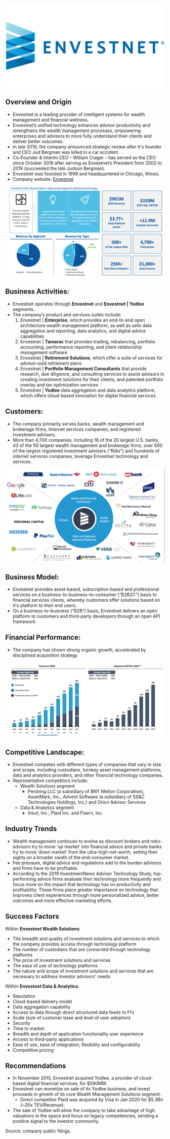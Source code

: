 ![logo](https://github.com/KKachanouskaya/CU-Fintech-Bootcamp/blob/master/Logo.jpeg)

## Overview and Origin

* Envestnet is a leading provider of intelligent systems for wealth management and financial wellness.
* Envestnet’s unified technology enhances advisor productivity and strengthens the wealth management processes, empowering enterprises and advisors to more fully understand their clients and deliver better outcomes.
* In late 2019, the company announced strategic review after it's founder and CEO Jud Bergman was killed in a car accident.
* Co-Founder & Interim CEO – William Crager - has served as the CEO since October 2019 after serving as Envestnet’s President from 2002 to 2019 (succeeded the late Judson Bergman).
* Envestnet was founded in 1999 and headquartered in Chicago, Illinois.
* Company website: [Envestnet](https://www.envestnet.com)

![logo](https://github.com/KKachanouskaya/CU-Fintech-Bootcamp/blob/master/Snapshot.png)


## Business Activities:

* Envestnet operates through **Envestnet** and **Envestnet | Yodlee** segments. 
* The company’s product and services suites include:
  1. Envestnet | **Enterprise**, which provides an end-to-end open architecture wealth management platform, as well as sells data aggregation and reporting, data analytics, and digital advice capabilities
  2. Envestnet | **Tamarac** that provides trading, rebalancing, portfolio accounting, performance reporting, and client relationship management software
  3. Envestnet | **Retirement Solutions**, which offer a suite of services for advisor-sold retirement plans
  4. Envestnet | **Portfolio Management Consultants** that provide research, due diligence, and consulting services to assist advisors in creating investment solutions for their clients, and patented portfolio overlay and tax optimization services
  5. Envestnet | **Yodlee** data aggregation and data analytics platform, which offers cloud-based innovation for digital financial services 


## Customers:

* The company primarily serves banks, wealth management and brokerage firms, Internet services companies, and registered investment advisers. 
* More than 4,700 companies, including 16 of the 20 largest U.S. banks, 43 of the 50 largest wealth management and brokerage firms, over 500 of the largest registered investment advisers (“RIAs”) and hundreds of internet services companies, leverage Envestnet technology and services. 

![logo](https://github.com/KKachanouskaya/CU-Fintech-Bootcamp/blob/master/Customers.png)


## Business Model:

* Envestnet provides asset-based, subscription-based and professional services on a business-to-business-to-consumer (“B2B2C”) basis to financial services clients, whereby customers offer solutions based on it's platform to their end users.
* On a business-to-business (“B2B”) basis, Envestnet delivers an open platform to customers and third-party developers through an open API framework.


## Financial Performance:

* The company has shown strong organic growth, accelerated by disciplined acquisition strategy

![logo](https://github.com/KKachanouskaya/CU-Fintech-Bootcamp/blob/master/Financials.png)


## Competitive Landscape: 

* Envestnet competes with different types of companies that vary in size and scope, including custodians, turnkey asset management platforms, data and analytics providers, and other financial technology companies.
* Representative competitors include:
    * Wealth Solutions segment
      * Pershing LLC (a subsidiary of BNY Mellon Corporation), AssetMark, Inc., Advent Software (a subsidiary of SS&C Technologies Holdings, Inc.) and Orion Advisor Services 
    * Data & Analytics segment
      * Intuit, Inc., Plaid Inc. and Fiserv, Inc. 


## Industry Trends

* Wealth management continues to evolve as discount brokers and robo-advisors try to move ‘up market’ into financial advice and private banks try to move ‘down market’ from the ultra-high-net-worth, setting their sights on a broader swath of the end-consumer market.
* Fee pressure, digital advice and regulations add to the burden advisors and firms have to be profitable.
* According to the 2019 InvestmentNews Advisor Technology Study, top-performing advice firms evaluate their technology more frequently and focus more on the impact that technology has on productivity and profitability. These firms place greater importance on technology that improves client experiences through more personalized advice, better outcomes and more effective marketing efforts.


## Success Factors

Within **Envestnet Wealth Solutions**:
*   The breadth and quality of investment solutions and services to which the company provides access through technology platform
*   The number of custodians that are connected through technology platforms
*   The price of investment solutions and services
*   The ease of use of technology platforms
*   The nature and scope of investment solutions and services that are necessary to address investor advisors' needs

Within **Envestnet Data & Analytics**:
*   Reputation
*   Cloud-based delivery model
*   Data aggregation capability
*   Access to data through direct structured data feeds to FI’s
*   Scale (size of customer base and level of user adoption)
*   Security
*   Time to market
*   Breadth and depth of application functionality user experience
*   Access to third-party applications
*   Ease of use, ease of integration, flexibility and configurability
*   Competitive pricing


## Recommendations

* In November 2015, Envestnet acquired Yodlee, a provider of cloud-based digital financial services, for $590MM.
* Envestnet can monetize on sale of its Yodlee business, and invest proceeds in growth of its core Wealth Management Solutions segment. 
    * Direct competitor Plaid was acquired by Visa in Jan 2020 for $5.3Bn (~35x TEV/Revenue).
* The sale of Yodlee will allow the company to take advantage of high valuations in the space and focus on legacy competencies, sending a positive signal to the investor community. 

Source: company public filings. 

